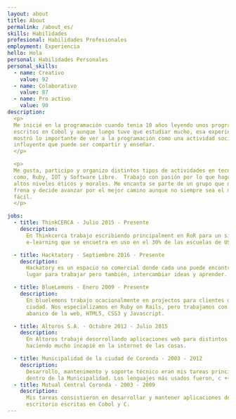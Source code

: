 ```yaml
---
layout: about
title: About
permalink: /about_es/
skills: Habilidades
profesional: Habilidades Profesionales
employment: Experiencia
hello: Hola
personal: Habilidades Personales
personal_skills:
  - name: Creativo
    value: 92
  - name: Colaborativo
    value: 87
  - name: Pro activo
    value: 90
description:
  <p>
  Me inicié en la programación cuando tenia 10 años leyendo unos programas
  escritos en Cobol y aunque luego tuve que estudiar mucho, esa experiencia me
  mostró lo importante de ver a la programación como una actividad social y lo
  influyente que puede ser compartir y enseñar.
  </p>

  <p>
  Me gusta, participo y organizo distintos tipos de actividades en tecnologías
  como, Ruby, IOT y Software Libre.  Trabajo con pasión por lo que hago con
  altos niveles éticos y morales. Me encanta se parte de un grupo que no se
  frena y decide avanzar por el mejor camino aunque no siempre sea el más
  fácil.
  </p>

jobs:
  - title: ThinkCERCA - Julio 2015 - Presente
    description:
      En Thinkcerca trabajo escribiendo principalment en RoR para un sitio
      e-learning que se encuetra en uso en el 30% de las escuelas de USA

  - title: Hacktatory - Septiembre 2016 - Presente
    description:
      Hackatory es un espacio no comercial donde cada uno puede encontrar su
      lugar para trabajar pero también, intercambiar ideas y aprender.

  - title: BlueLemons - Enero 2009 - Presente
    description:
      En bluelemons trabajo ocacionalmente en projectos para clientes de mi
      ciudad. Nos especializamos en Ruby on Rails, pero trabajamos con todo el
      abanico de la web, HTML5, CSS3 y Javascript.

  - title: Altoros S.A. - Octubre 2012 - Julio 2015
    description:
      En Altoros trabajé desorrollando aplicaciones web para distintos clientes
      haciendo mucho incapié en la internet de las cosas.

  - title: Municipalidad de la ciudad de Coronda - 2003 - 2012
    description:
      Desarrollo, mantenimento y soporte técnico eran mis tareas principales
      dentro de la Municipalidad. Los lenguajes más usados fueron, c ++ y Ruby
  - title: Mutual Central Coronda - 2003 - 2009
    description:
      Mis tareas consistieron en desarrollar y mantener aplicaciones de
      escritorio escritas en Cobol y C.
---
```

